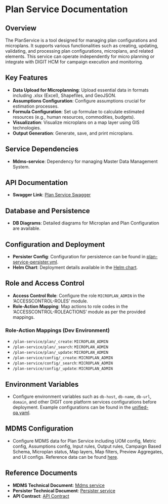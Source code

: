 # Plan Service Documentation

## Overview

The PlanService is a tool designed for managing plan configurations and microplans. It supports various functionalities such as creating, updating, validating, and processing plan configurations, microplans, and related elements. This service can operate independently for micro planning or integrate with DIGIT HCM for campaign execution and monitoring.

## Key Features

- **Data Upload for Microplanning**: Upload essential data in formats including .xlsx (Excel), Shapefiles, and GeoJSON.
- **Assumptions Configuration**: Configure assumptions crucial for estimation processes.
- **Formula Configuration**: Set up formulae to calculate estimated resources (e.g., human resources, commodities, budgets).
- **Visualization**: Visualize microplans on a map layer using GIS technologies.
- **Output Generation**: Generate, save, and print microplans.

## Service Dependencies

- **Mdms-service**: Dependency for managing Master Data Management System.

## API Documentation

- **Swagger Link**: [Plan Service Swagger](https://editor.swagger.io/?url=https://raw.githubusercontent.com/egovernments/DIGIT-Specs/grouped-service-contracts/Domain%20Services/Plan%20Service/plan-1.0.0.yaml)

## Database and Persistence

- **DB Diagrams**: Detailed diagrams for Microplan and Plan Configuration are available.

## Configuration and Deployment

- **Persister Config**: Configuration for persistence can be found in [plan-service-persister.yml](https://github.com/egovernments/configs/blob/UNIFIED-QA/health/egov-persister/plan-service-persister.yml).
- **Helm Chart**: Deployment details available in the [Helm chart](https://github.com/egovernments/DIGIT-DevOps/tree/unified-env/deploy-as-code/helm/charts/health-services/plan-service).

## Role and Access Control

- **Access Control Role**: Configure the role `MICROPLAN_ADMIN` in the ‘ACCESSCONTROL-ROLES’ module.
- **Role-Action Mapping**: Map actions to role codes in the ‘ACCESSCONTROL-ROLEACTIONS’ module as per the provided mappings.

### Role-Action Mappings (Dev Environment)

- `/plan-service/plan/_create`: `MICROPLAN_ADMIN`
- `/plan-service/plan/_search`: `MICROPLAN_ADMIN`
- `/plan-service/plan/_update`: `MICROPLAN_ADMIN`
- `/plan-service/config/_create`: `MICROPLAN_ADMIN`
- `/plan-service/config/_search`: `MICROPLAN_ADMIN`
- `/plan-service/config/_update`: `MICROPLAN_ADMIN`

## Environment Variables

- Configure environment variables such as `db-host`, `db-name`, `db-url`, `domain`, and other DIGIT core platform services configurations before deployment. Example configurations can be found in the [unified-qa.yaml](https://github.com/egovernments/DIGIT-DevOps/blob/unified-env/deploy-as-code/helm/environments/unified-qa.yaml).

## MDMS Configuration

- Configure MDMS data for Plan Service including UOM config, Metric config, Assumptions config, Input rules, Output rules, Campaign Based Schema, Microplan status, Map layers, Map filters, Preview Aggregates, and UI configs. Reference data can be found [here](https://github.com/egovernments/egov-mdms-data/tree/UNIFIED-QA/data/mz/health/hcm-microplanning).

## Reference Documents

- **MDMS Technical Document**: [Mdms service](https://core.digit.org/platform/core-services/mdms-master-data-management-service)
- **Persister Technical Document**: [Persister service](https://core.digit.org/platform/core-services/persister-service)
- **API Contract**: [API Contract](https://github.com/egovernments/SANITATION/blob/develop/API-CONTRACTS/pqm/PQM_API_ANOMALY_Contract.yaml)
